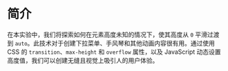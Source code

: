 # 简介

在本实验中，我们将探索如何在元素高度未知的情况下，使其高度从 `0` 平滑过渡到 `auto`。此技术对于创建下拉菜单、手风琴和其他动画内容很有用。通过使用 CSS 的 `transition`、`max-height` 和 `overflow` 属性，以及 JavaScript 动态设置高度值，我们可以创建无缝且视觉上吸引人的用户体验。
